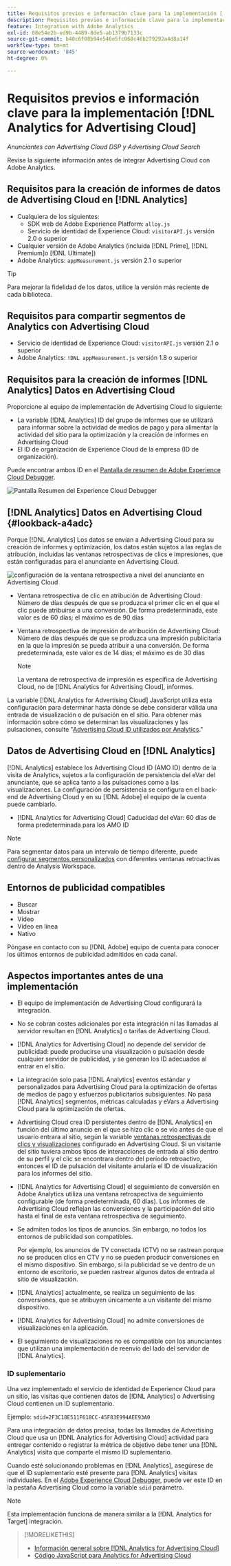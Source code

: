 ```yaml
---
title: Requisitos previos e información clave para la implementación [!DNL Analytics for Advertising Cloud]
description: Requisitos previos e información clave para la implementación [!DNL Analytics for Advertising Cloud]
feature: Integration with Adobe Analytics
exl-id: 08e54e2b-ed9b-4489-8de5-ab1379b7133c
source-git-commit: b40c6f08b94e546e5fc068c46b279292a4d8a14f
workflow-type: tm+mt
source-wordcount: '845'
ht-degree: 0%

---
```


# Requisitos previos e información clave para la implementación [!DNL Analytics for Advertising Cloud]

*Anunciantes con Advertising Cloud DSP y Advertising Cloud Search*

Revise la siguiente información antes de integrar Advertising Cloud con Adobe Analytics.

## Requisitos para la creación de informes de datos de Advertising Cloud en [!DNL Analytics]

* Cualquiera de los siguientes:
   * SDK web de Adobe Experience Platform: `alloy.js`
   * Servicio de identidad de Experience Cloud: `visitorAPI.js` versión 2.0 o superior
* Cualquier versión de Adobe Analytics (incluida [!DNL Prime], [!DNL Premium]o [!DNL Ultimate])
* Adobe Analytics: `appMeasurement.js` versión 2.1 o superior

>[!TIP]
>
>Para mejorar la fidelidad de los datos, utilice la versión más reciente de cada biblioteca.

## Requisitos para compartir segmentos de Analytics con Advertising Cloud

* Servicio de identidad de Experience Cloud: `visitorAPI.js` versión 2.1 o superior
* Adobe Analytics: `!DNL appMeasurement.js` versión 1.8 o superior

## Requisitos para la creación de informes [!DNL Analytics] Datos en Advertising Cloud

Proporcione al equipo de implementación de Advertising Cloud lo siguiente:

* La variable [!DNL Analytics] ID del grupo de informes que se utilizará para informar sobre la actividad de medios de pago y para alimentar la actividad del sitio para la optimización y la creación de informes en Advertising Cloud
* El ID de organización de Experience Cloud de la empresa (ID de organización).

Puede encontrar ambos ID en el [Pantalla de resumen de Adobe Experience Cloud Debugger](https://experienceleague.adobe.com/docs/debugger/using/run-debugger.html).

![Pantalla Resumen del Experience Cloud Debugger](/help/integrations/assets/a4adc-debugger-summary.png)

## [!DNL Analytics] Datos en Advertising Cloud {#lookback-a4adc}

Porque [!DNL Analytics] Los datos se envían a Advertising Cloud para su creación de informes y optimización, los datos están sujetos a las reglas de atribución, incluidas las ventanas retrospectivas de clics e impresiones, que están configuradas para el anunciante en Advertising Cloud.

![configuración de la ventana retrospectiva a nivel del anunciante en Advertising Cloud](/help/integrations/assets/a4adc-lookbacks.png)

* Ventana retrospectiva de clic en atribución de Advertising Cloud: Número de días después de que se produzca el primer clic en el que el clic puede atribuirse a una conversión. De forma predeterminada, este valor es de 60 días; el máximo es de 90 días
* Ventana retrospectiva de impresión de atribución de Advertising Cloud: Número de días después de que se produzca una impresión publicitaria en la que la impresión se pueda atribuir a una conversión. De forma predeterminada, este valor es de 14 días; el máximo es de 30 días

   >[!NOTE]
   >
   > La ventana de retrospectiva de impresión es específica de Advertising Cloud, no de [!DNL Analytics for Advertising Cloud], informes.

La variable [!DNL Analytics for Advertising Cloud] JavaScript utiliza esta configuración para determinar hasta dónde se debe considerar válida una entrada de visualización o de pulsación en el sitio. Para obtener más información sobre cómo se determinan las visualizaciones y las pulsaciones, consulte &quot;[Advertising Cloud ID utilizados por Analytics](ids.md).&quot;

## Datos de Advertising Cloud en [!DNL Analytics]

[!DNL Analytics] establece los Advertising Cloud ID (AMO ID) dentro de la visita de Analytics, sujetos a la configuración de persistencia del eVar del anunciante, que se aplica tanto a las pulsaciones como a las visualizaciones. La configuración de persistencia se configura en el back-end de Advertising Cloud y en su [!DNL Adobe] el equipo de la cuenta puede cambiarlo.

* [!DNL Analytics for Advertising Cloud] Caducidad del eVar: 60 días de forma predeterminada para los AMO ID

>[!NOTE]
>
>Para segmentar datos para un intervalo de tiempo diferente, puede [configurar segmentos personalizados](https://experienceleague.adobe.com/docs/analytics/components/segmentation/segmentation-workflow/seg-build.html) con diferentes ventanas retroactivas dentro de Analysis Workspace.

## Entornos de publicidad compatibles

* Buscar
* Mostrar
* Vídeo
* Vídeo en línea
* Nativo

Póngase en contacto con su [!DNL Adobe] equipo de cuenta para conocer los últimos entornos de publicidad admitidos en cada canal.

## Aspectos importantes antes de una implementación

* El equipo de implementación de Advertising Cloud configurará la integración.

* No se cobran costes adicionales por esta integración ni las llamadas al servidor resultan en [!DNL Analytics] o tarifas de Advertising Cloud.

* [!DNL Analytics for Advertising Cloud] no depende del servidor de publicidad: puede producirse una visualización o pulsación desde cualquier servidor de publicidad, y se generan los ID adecuados al entrar en el sitio.

* La integración solo pasa [!DNL Analytics] eventos estándar y personalizados para Advertising Cloud para la optimización de ofertas de medios de pago y esfuerzos publicitarios subsiguientes. No pasa [!DNL Analytics] segmentos, métricas calculadas y eVars a Advertising Cloud para la optimización de ofertas.

* Advertising Cloud crea ID persistentes dentro de [!DNL Analytics] en función del último anuncio en el que se hizo clic o se vio antes de que el usuario entrara al sitio, según la variable [ventanas retrospectivas de clics y visualizaciones](#lookback-a4adc) configurado en Advertising Cloud. Si un visitante del sitio tuviera ambos tipos de interacciones de entrada al sitio dentro de su perfil y el clic se encontrara dentro del período retroactivo, entonces el ID de pulsación del visitante anularía el ID de visualización para los informes del sitio.

* [!DNL Analytics for Advertising Cloud] el seguimiento de conversión en Adobe Analytics utiliza una ventana retrospectiva de seguimiento configurable (de forma predeterminada, 60 días). Los informes de Advertising Cloud reflejan las conversiones y la participación del sitio hasta el final de esta ventana retrospectiva de seguimiento.

* Se admiten todos los tipos de anuncios. Sin embargo, no todos los entornos de publicidad son compatibles.

   Por ejemplo, los anuncios de TV conectada (CTV) no se rastrean porque no se producen clics en CTV y no se pueden producir conversiones en el mismo dispositivo. Sin embargo, si la publicidad se ve dentro de un entorno de escritorio, se pueden rastrear algunos datos de entrada al sitio de visualización.

* [!DNL Analytics] actualmente, se realiza un seguimiento de las conversiones, que se atribuyen únicamente a un visitante del mismo dispositivo.

* [!DNL Analytics for Advertising Cloud] no admite conversiones de visualizaciones en la aplicación.

* El seguimiento de visualizaciones no es compatible con los anunciantes que utilizan una implementación de reenvío del lado del servidor de [!DNL Analytics].

### ID suplementario

Una vez implementado el servicio de identidad de Experience Cloud para un sitio, las visitas que contienen datos de [!DNL Analytics] o Advertising Cloud contienen un ID suplementario.

Ejemplo: `sdid=2F3C18E511F618CC-45F83E994AEE93A0`

Para una integración de datos precisa, todas las llamadas de Advertising Cloud que usa un [!DNL Analytics for Advertising Cloud] actividad para entregar contenido o registrar la métrica de objetivo debe tener una [!DNL Analytics] visita que comparte el mismo ID suplementario.

Cuando esté solucionando problemas en [!DNL Analytics], asegúrese de que el ID suplementario esté presente para [!DNL Analytics] visitas individuales. En el [Adobe Experience Cloud Debugger](https://experienceleague.adobe.com/docs/debugger/using/experience-cloud-debugger.html), puede ver este ID en la pestaña Advertising Cloud como la variable `sdid` parámetro.

>[!NOTE]
>
> Esta implementación funciona de manera similar a la [!DNL Analytics for Target] integración.

>[!MORELIKETHIS]
>
>* [Información general sobre [!DNL Analytics for Advertising Cloud]](overview.md)
>* [Código JavaScript para Analytics for Advertising Cloud](/help/integrations/analytics/javascript.md)

